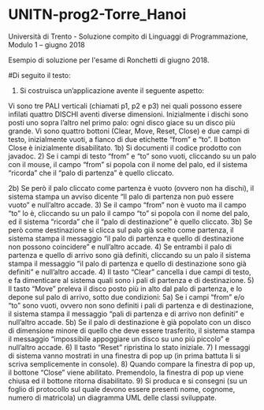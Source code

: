 # UNITN-prog2-Torre_Hanoi
Università di Trento - Soluzione compito di Linguaggi di Programmazione, Modulo 1 – giugno 2018

Esempio di soluzione per l'esame di Ronchetti di giugno 2018.

#Di seguito il testo:

1) Si costruisca un’applicazione avente il seguente aspetto:

Vi sono tre PALI verticali (chiamati p1, p2 e p3) nei quali possono essere infilati
quattro DISCHI aventi diverse dimensioni. Inizialmente i dischi sono posti uno
sopra l’altro nel primo palo: ogni disco giace su un disco più grande.
Vi sono quattro bottoni (Clear, Move, Reset, Close) e due campi di testo,
inizialmente vuoti, a fianco di due etichette “from” e “to”. Il botton Close è
inizialmente disabilitato.
1b) Si documenti il codice prodotto con javadoc.
2) Se i campi di testo “from” e “to” sono vuoti, cliccando su un palo con il mouse,
il campo “from” si popola con il nome del palo, ed il sistema “ricorda” che il “palo
di partenza” è quello cliccato.

2b) Se però il palo cliccato come partenza è vuoto (ovvero non ha dischi),
il sistema stampa un avviso dicente “Il palo di partenza non può essere
vuoto” e null’altro accade.
3) Se il campo “from” non è vuoto ma il campo “to” lo è, cliccando su un palo il
campo “to” si popola con il nome del palo, ed il sistema “ricorda” che il “palo di
destinazione” è quello cliccato.
3b) Se però come destinazione si clicca sul palo già scelto come partenza,
il sistema stampa il messaggio “il palo di partenza e quello di destinazione
non possono coincidere” e null’altro accade.
4) Se entrambi il palo di partenza e quello di arrivo sono già definiti, cliccando su
un palo il sistema stampa il messaggio “il palo di partenza e quello di
destinazione sono già definiti” e null’altro accade.
4) Il tasto “Clear” cancella i due campi di testo, e fa dimenticare al sistema quali
sono i pali di partenza e di destinazione.
5) Il tasto “Move” preleva il disco posto più in alto dal palo di partenza, e lo
depone sul palo di arrivo, sotto due condizioni:
5a) Se i campi “from” e/o “to” sono vuoti, ovvero non sono definiti i pali di
partenza e di destinazione, il sistema stampa il messaggio “pali di
partenza e di arrivo non definiti” e null’altro accade.
5b) Se il palo di destinazione è già popolato con un disco di dimensione
minore di quello che deve essere trasferito, il sistema stampa il
messaggio “impossibile appoggiare un disco su uno più piccolo” e
null’altro accade.
6) Il tasto “Reset” ripristina lo stato iniziale.
7) I messaggi di sistema vanno mostrati in una finestra di pop up (in prima
battuta li si scriva semplicemente in console).
8) Quando compare la finestra di pop up, il bottone “Close” viene abilitato.
Premendolo, la finestra di pop up viene chiusa ed il bottone ritorna disabilitato.
9) Si produca e si consegni (su un foglio di protocollo sul quale devono essere
presenti nome, cognome, numero di matricola) un diagramma UML delle classi
sviluppate.
